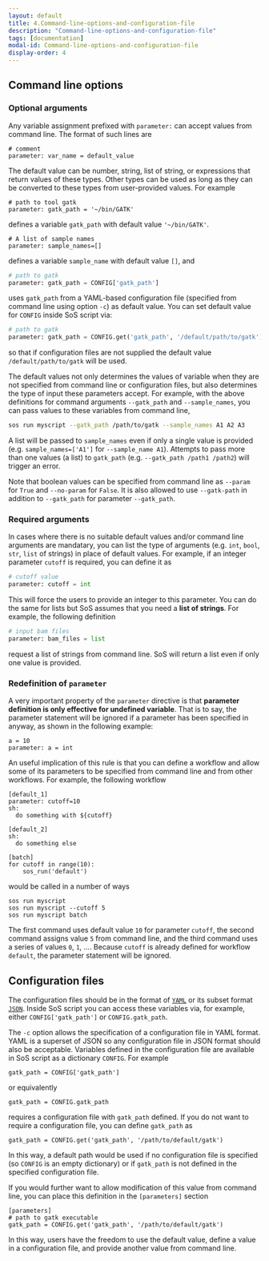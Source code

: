 ```yaml
---
layout: default
title: 4.Command-line-options-and-configuration-file
description: "Command-line-options-and-configuration-file"
tags: [documentation]
modal-id: Command-line-options-and-configuration-file
display-order: 4
---
```



## Command line options

### Optional arguments

Any variable assignment prefixed with `parameter:` can accept values from command  line. The format of such lines are

```
# comment
parameter: var_name = default_value
```

The default value can be number, string, list of string, or expressions that return values of these types. Other types can be used as long as they can be converted to these types from user-provided values. For example

```
# path to tool gatk
parameter: gatk_path = '~/bin/GATK'
```

defines a variable `gatk_path` with default value `'~/bin/GATK'`.

```
# A list of sample names
parameter: sample_names=[]
```

defines a variable `sample_name` with default value `[]`, and

```python
# path to gatk
parameter: gatk_path = CONFIG['gatk_path']
```
uses `gatk_path` from a YAML-based configuration file (specified from command line using option `-c`) as default value. You can set default value for `CONFIG` inside SoS script via:

```python
# path to gatk
parameter: gatk_path = CONFIG.get('gatk_path', '/default/path/to/gatk')
```

so that if configuration files are not supplied the default value `/default/path/to/gatk` will be used.

The default values not only determines the values of variable when they are not specified from command line or configuration files, but also determines the type of input these parameters accept. For example, with the above definitions for command arguments `--gatk_path` and `--sample_names`, you can pass values to these variables from command line,

```bash
sos run myscript --gatk_path /path/to/gatk --sample_names A1 A2 A3
```

A list will be passed to `sample_names` even if only a single value is provided (e.g. `sample_names=['A1']` for `--sample_name A1`).
Attempts to pass more than one values (a list) to `gatk_path` (e.g. `--gatk_path /path1 /path2`) will trigger an error.

Note that boolean values can be specified from command line as `--param` for `True` and `--no-param` for `False`. It is also allowed to use `--gatk-path` in addition to `--gatk_path` for parameter `--gatk_path`.

### Required arguments

In cases where there is no suitable default values and/or command line arguments are mandatary, you can list the type of arguments (e.g. `int`, `bool`, `str`, `list` of strings) in place of default values. For example, if an integer parameter `cutoff` is required, you can define it as

```python
# cutoff value
parameter: cutoff = int
```

This will force the users to provide an integer to this parameter. You can do the same for lists but SoS assumes that you need a **list of strings**. For example, the following definition

```python
# input bam files
parameter: bam_files = list
```

request a list of strings from command line. SoS will return a list even if only one value is provided.

### Redefinition of `parameter`

A very important property of the `parameter` directive is that **parameter definition is only effective for undefined variable**. That is to say, the parameter statement will be ignored if a parameter has been specified in anyway, as shown in the following example:

```
a = 10
parameter: a = int
```

An useful implication of this rule is that you can define a workflow and allow some of its parameters to be specified from command line and from other workflows. For example, the following workflow 

```
[default_1]
parameter: cutoff=10
sh:
  do something with ${cutoff}

[default_2]
sh:
  do something else

[batch]
for cutoff in range(10):
    sos_run('default')
```

would be called in a number of ways

```
sos run myscript 
sos run myscript --cutoff 5
sos run myscript batch
```

The first command uses default value `10` for parameter `cutoff`, the second command assigns value `5` from command line, and the third command uses a series of values `0`, `1`, .... Because `cutoff` is already defined for workflow `default`, the parameter statement will be ignored.

## Configuration files

The configuration files should be in the format of [`YAML`](http://yaml.org/) or its subset format [`JSON`](http://json-schema.org/implementations.html). Inside SoS script you can access these variables via, for example, either `CONFIG['gatk_path']` or `CONFIG.gatk_path`.

The `-c` option allows the specification of a configuration file in YAML format. YAML is a superset of JSON so any configuration file in JSON format should also be acceptable. Variables defined in the configuration file are available in SoS script as a dictionary `CONFIG`. For example

```
gatk_path = CONFIG['gatk_path']
```

or equivalently

```
gatk_path = CONFIG.gatk_path
```

requires a configuration file with `gatk_path` defined. If you do not want to require a configuration file, you can define `gatk_path` as

```
gatk_path = CONFIG.get('gatk_path', '/path/to/default/gatk')
```

In this way, a default path would be used if no configuration file is specified (so `CONFIG` is an empty dictionary) or if `gatk_path` is not defined in the specified configuration file.

If you would further want to allow modification of this value from command line, you can place this definition in the `[parameters]` section

```
[parameters]
# path to gatk executable
gatk_path = CONFIG.get('gatk_path', '/path/to/default/gatk')
```

In this way, users have the freedom to use the default value, define a value in a configuration file, and provide another value from command line. 
